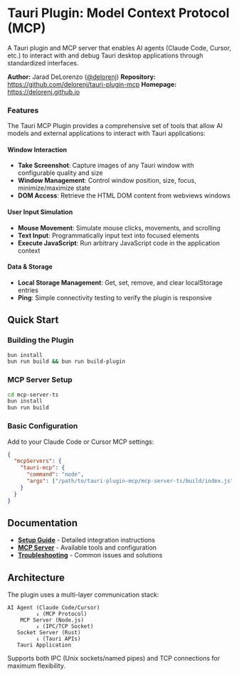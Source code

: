 # Tauri Plugin: Model Context Protocol (MCP)

A Tauri plugin and MCP server that enables AI agents (Claude Code, Cursor, etc.) to interact with and debug Tauri desktop applications through standardized interfaces.

**Author:** Jarad DeLorenzo ([@delorenj](https://github.com/delorenj))
**Repository:** https://github.com/delorenj/tauri-plugin-mcp
**Homepage:** https://delorenj.github.io

### Features

The Tauri MCP Plugin provides a comprehensive set of tools that allow AI models and external applications to interact with Tauri applications:

#### Window Interaction
- **Take Screenshot**: Capture images of any Tauri window with configurable quality and size
- **Window Management**: Control window position, size, focus, minimize/maximize state
- **DOM Access**: Retrieve the HTML DOM content from webviews windows

#### User Input Simulation
- **Mouse Movement**: Simulate mouse clicks, movements, and scrolling
- **Text Input**: Programmatically input text into focused elements
- **Execute JavaScript**: Run arbitrary JavaScript code in the application context

#### Data & Storage
- **Local Storage Management**: Get, set, remove, and clear localStorage entries
- **Ping**: Simple connectivity testing to verify the plugin is responsive

## Quick Start

### Building the Plugin

```bash
bun install
bun run build && bun run build-plugin
```

### MCP Server Setup

```bash
cd mcp-server-ts
bun install
bun run build
```

### Basic Configuration

Add to your Claude Code or Cursor MCP settings:

```json
{
  "mcpServers": {
    "tauri-mcp": {
      "command": "node",
      "args": ["/path/to/tauri-plugin-mcp/mcp-server-ts/build/index.js"]
    }
  }
}
```

## Documentation

- **[Setup Guide](./docs/SETUP.md)** - Detailed integration instructions
- **[MCP Server](./docs/MCP_SERVER.md)** - Available tools and configuration
- **[Troubleshooting](./docs/TROUBLESHOOTING.md)** - Common issues and solutions

## Architecture

The plugin uses a multi-layer communication stack:

```
AI Agent (Claude Code/Cursor)
         ↓ (MCP Protocol)
    MCP Server (Node.js)
         ↓ (IPC/TCP Socket)
   Socket Server (Rust)
         ↓ (Tauri APIs)
   Tauri Application
```

Supports both IPC (Unix sockets/named pipes) and TCP connections for maximum flexibility.